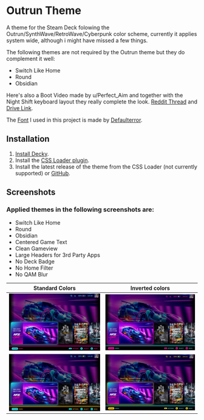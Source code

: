 # Outrun Theme
 A theme for the Steam Deck folowing the Outrun/SynthWave/RetroWave/Cyberpunk color scheme, currently it applies system wide, although i might have missed a few things. 
 
 The following themes are not required by the Outrun theme but they do complement it well:
 
 - Switch Like Home
 - Round
 - Obsidian
 
 Here's also a Boot Video made by u/Perfect_Aim and together with the Night Shift keyboard layout they really complete the look. [Reddit Thread](https://www.reddit.com/r/SteamDeck/comments/xpnmnb/quick_synthwaveoutrun_boot_animation_i_made/) and [Drive Link](https://drive.google.com/drive/folders/1p-zPQ04olDRgBdEb9ouuz_bBTK-CJkME).
 
 The [Font](https://fontmeme.com/fonts/commando-font/) I used in this project is made by [Defaulterror](https://fontmeme.com/fonts/defaulterror-listing/).

## Installation
1. [Install Decky](https://github.com/SteamDeckHomebrew/decky-loader#installation).
2. Install the [CSS Loader plugin](https://github.com/suchmememanyskill/SDH-CssLoader).
3. Install the latest release of the theme from the CSS Loader (not currently supported) or [GitHub](https://github.com/GrodanBool/Outrun-Steam-Deck-Theme/releases/tag/v0.4-alpha).
 
 
 
## Screenshots


 ### Applied themes in the following screenshots are:
 
 - Switch Like Home
 - Round
 - Obsidian
 - Centered Game Text
 - Clean Gameview
 - Large Headers for 3rd Party Apps
 - No Deck Badge
 - No Home Filter
 - No QAM Blur

| Standard Colors | Inverted colors  |
|--------------------|------------------|
| ![Standard Colors](https://github.com/GrodanBool/Border-and-Shadow-Edit/blob/main/cyan-pink-n.jpg?raw=true) | ![Inverted Standard](https://github.com/GrodanBool/Border-and-Shadow-Edit/blob/main/cyan-pink-inverted.jpg?raw=true) |
| ![Cyberpunk](https://github.com/GrodanBool/Border-and-Shadow-Edit/blob/main/cyan-yellow-n.jpg?raw=true) | ![Cyberpunk Inverted](https://github.com/GrodanBool/Border-and-Shadow-Edit/blob/main/cyan-yellow-inverted.jpg?raw=true) |
